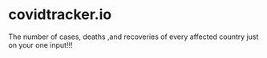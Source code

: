 # covidtracker.io
The number of cases, deaths ,and recoveries of every affected country just on your one input!!!
